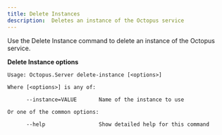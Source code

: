 ```yaml
---
title: Delete Instances
description:  Deletes an instance of the Octopus service
---
```


Use the Delete Instance command to delete an instance of the Octopus service.

**Delete Instance options**

```text
Usage: Octopus.Server delete-instance [<options>]

Where [<options>] is any of:

      --instance=VALUE       Name of the instance to use

Or one of the common options:

      --help                 Show detailed help for this command


```
